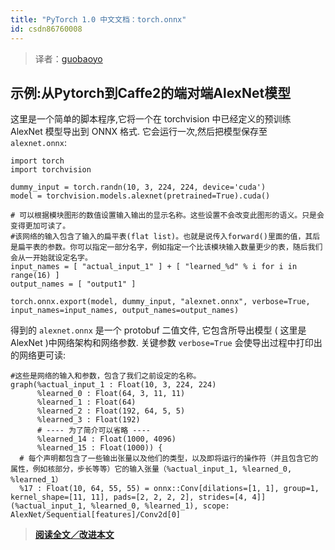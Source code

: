 ```yaml
---
title: "PyTorch 1.0 中文文档：torch.onnx"
id: csdn86760008
---
```


> 译者：[guobaoyo](https://github.com/guobaoyo)

## 示例:从Pytorch到Caffe2的端对端AlexNet模型

这里是一个简单的脚本程序,它将一个在 torchvision 中已经定义的预训练 AlexNet 模型导出到 ONNX 格式. 它会运行一次,然后把模型保存至 `alexnet.onnx`:

```
import torch
import torchvision

dummy_input = torch.randn(10, 3, 224, 224, device='cuda')
model = torchvision.models.alexnet(pretrained=True).cuda()

# 可以根据模块图形的数值设置输入输出的显示名称。这些设置不会改变此图形的语义。只是会变得更加可读了。
#该网络的输入包含了输入的扁平表(flat list)。也就是说传入forward()里面的值，其后是扁平表的参数。你可以指定一部分名字，例如指定一个比该模块输入数量更少的表，随后我们会从一开始就设定名字。
input_names = [ "actual_input_1" ] + [ "learned_%d" % i for i in range(16) ]
output_names = [ "output1" ]

torch.onnx.export(model, dummy_input, "alexnet.onnx", verbose=True, input_names=input_names, output_names=output_names) 
```

得到的 `alexnet.onnx` 是一个 protobuf 二值文件, 它包含所导出模型 ( 这里是 AlexNet )中网络架构和网络参数. 关键参数 `verbose=True` 会使导出过程中打印出的网络更可读:

```
#这些是网络的输入和参数，包含了我们之前设定的名称。
graph(%actual_input_1 : Float(10, 3, 224, 224)
      %learned_0 : Float(64, 3, 11, 11)
      %learned_1 : Float(64)
      %learned_2 : Float(192, 64, 5, 5)
      %learned_3 : Float(192)
      # ---- 为了简介可以省略 ----
      %learned_14 : Float(1000, 4096)
      %learned_15 : Float(1000)) {
  # 每个声明都包含了一些输出张量以及他们的类型，以及即将运行的操作符（并且包含它的属性，例如核部分，步长等等）它的输入张量（%actual_input_1, %learned_0, %learned_1）
  %17 : Float(10, 64, 55, 55) = onnx::Conv[dilations=[1, 1], group=1, kernel_shape=[11, 11], pads=[2, 2, 2, 2], strides=[4, 4]](%actual_input_1, %learned_0, %learned_1), scope: AlexNet/Sequential[features]/Conv2d[0] 
```

> [**阅读全文／改进本文**](https://github.com/apachecn/pytorch-doc-zh/blob/master/docs/1.0/onnx.md)